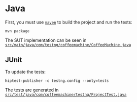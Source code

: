 Java
====

First, you must use [``maven``](http://maven.apache.org/) to build the project and run the tests:

    mvn package

The SUT implementation can be seen in [``src/main/java/com/testng/coffeemachine/CoffeeMachine.java``](https://github.com/hiptest/hiptest-publisher-samples/blob/master/java/src/main/java/com/coffeemachine/CoffeeMachine.java)

JUnit
-----


To update the tests:

    hiptest-publisher -c testng.config --only=tests

The tests are generated in [``src/test/java/com/coffeemachine/testng/ProjectTest.java``](https://github.com/hiptest/hiptest-publisher-samples/blob/master/java/src/test/java/com/coffeemachine/ProjectTest.java)

